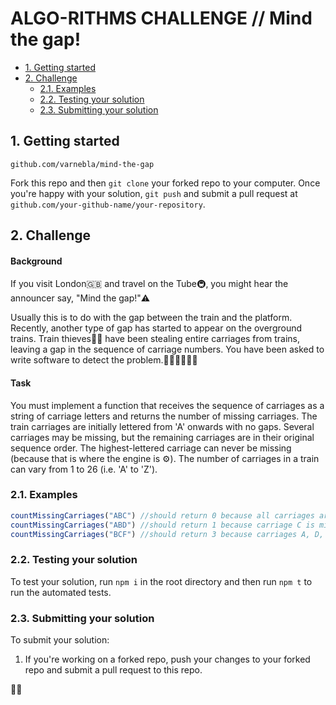 # ALGO-RITHMS CHALLENGE // Mind the gap!

- [1. Getting started](#1-getting-started)
- [2. Challenge](#2-challenge)
  - [2.1. Examples](#21-examples)
  - [2.2. Testing your solution](#22-testing-your-solution)
  - [2.3. Submitting your solution](#23-submitting-your-solution)

## 1. Getting started
  `github.com/varnebla/mind-the-gap`

Fork this repo and then `git clone` your forked repo to your computer.
Once you're happy with your solution, `git push` and submit a pull request at
`github.com/your-github-name/your-repository`.

## 2. Challenge

#### Background
If you visit London🇬🇧 and travel on the Tube🚇, you might hear the announcer say, "Mind the gap!"⚠️

Usually this is to do with the gap between the train and the platform. Recently, another type of gap has started to appear on the overground trains. Train thieves🏴‍☠️ have been stealing entire carriages from trains, leaving a gap in the sequence of carriage numbers. You have been asked to write software to detect the problem.👩🏽‍💻👨🏻‍💻

#### Task
You must implement a function that receives the sequence of carriages as a string of carriage letters and returns the number of missing carriages. The train carriages are initially lettered from 'A' onwards with no gaps. Several carriages may be missing, but the remaining carriages are in their original sequence order. The highest-lettered carriage can never be missing (because that is where the engine is ⚙️). The number of carriages in a train can vary from 1 to 26 (i.e. 'A' to 'Z').

### 2.1. Examples

```js
countMissingCarriages("ABC") //should return 0 because all carriages are present.
countMissingCarriages("ABD") //should return 1 because carriage C is missing.
countMissingCarriages("BCF") //should return 3 because carriages A, D, and E are missing.
```

### 2.2. Testing your solution
To test your solution, run `npm i` in the root directory
and then run `npm t` to run the automated tests.

### 2.3. Submitting your solution

To submit your solution:

1. If you're working on a forked repo, push your changes to your forked repo and submit a pull request to this repo.

🤘🎉
